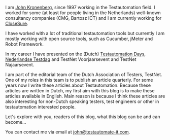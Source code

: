 I am [John Kronenberg](mailto:john@testautomate-it.com), since 1997 working in the Testautomation field. 
I worked for some (at least for people living in the Netherlands) well-known consultancy companies (CMG, Bartosz ICT) and I am currently working for [CloseSure](https://www.closesure.nl).

I have worked with a lot of traditional testautomation tools but currently I am mostly working with open source tools, such as Cucumber, jMeter and Robot Framework.

In my career I have presented on the (Dutch) [Testautomation Days](https://www.testautomationdays.com/), [Nederlandse Testdag](https://www.testdag.nl/) and TestNet Voorjaarsevent and TestNet Najaarsevent.

I am part of the editorial team of the Dutch Association of Testers, TestNet. One of my roles in this team is to publish an article quarterly. 
For some years now I write these articles about Testautomation. Because these articles are written in Dutch, my first aim with this blog is to make these articles available in English.
Main reason is because I think these articles are also interesting for non-Dutch speaking testers, test engineers or other in testautomation interested people.

Let's explore with you, readers of this blog, what this blog can be and can become...

You can contact me via email at [john@testautomate-it.com](mailto:john@testautomate-it.com).